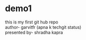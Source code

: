 # demo1
this is my first git hub repo
<br/>
author- garvitfr (apna k techgit status)
<br/>
presented by- shradha kapra